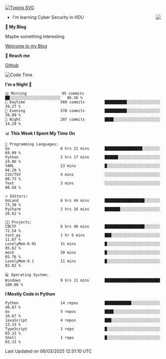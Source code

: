 [![Typing SVG](https://readme-typing-svg.herokuapp.com?font=Fira+Code&pause=1000&random=false&width=450&height=60&lines=Hello+%F0%9F%91%8B%F0%9F%8F%BB;I'm+JBNRZ)](https://git.io/typing-svg)

<a href="#">
  <img align="right" src="https://github-readme-stats.vercel.app/api?username=JBNRZ&show_icons=true&bg_color=15,f2f7fd,E0EAFC" />
</a>

- I'm learning Cyber Security in HDU

 **🌱 My Blog**

Maybe something interesting

[Welcome to my Blog](https://jbnrz.com.cn/)

 **💬 Reach me** 

[Github](https://github.com/JBNRZ)


<!--START_SECTION:waka-->
![Code Time](http://img.shields.io/badge/Code%20Time-1%2C009%20hrs%2011%20mins-blue)

**I'm a Night 🦉** 

```text
🌞 Morning                95 commits          ██░░░░░░░░░░░░░░░░░░░░░░░   06.56 % 
🌆 Daytime                569 commits         ██████████░░░░░░░░░░░░░░░   39.27 % 
🌃 Evening                578 commits         ██████████░░░░░░░░░░░░░░░   39.89 % 
🌙 Night                  207 commits         ████░░░░░░░░░░░░░░░░░░░░░   14.29 % 
```


📊 **This Week I Spent My Time On** 

```text
💬 Programming Languages: 
Go                       6 hrs 21 mins       █████████████████░░░░░░░░   69.09 % 
Python                   2 hrs 17 mins       ██████░░░░░░░░░░░░░░░░░░░   24.86 % 
YAML                     23 mins             █░░░░░░░░░░░░░░░░░░░░░░░░   04.29 % 
CSV/TSV                  4 mins              ░░░░░░░░░░░░░░░░░░░░░░░░░   00.73 % 
Text                     3 mins              ░░░░░░░░░░░░░░░░░░░░░░░░░   00.58 % 

🔥 Editors: 
GoLand                   6 hrs 44 mins       ██████████████████░░░░░░░   73.38 % 
PyCharm                  2 hrs 26 mins       ███████░░░░░░░░░░░░░░░░░░   26.62 % 

🐱‍💻 Projects: 
CBCTF                    6 hrs 40 mins       ██████████████████░░░░░░░   72.54 % 
test.py                  1 hr 5 mins         ███░░░░░░░░░░░░░░░░░░░░░░   11.87 % 
LovelyMem-0.91           31 mins             █░░░░░░░░░░░░░░░░░░░░░░░░   05.62 % 
mock                     20 mins             █░░░░░░░░░░░░░░░░░░░░░░░░   03.76 % 
LovelyMem-9.1            11 mins             █░░░░░░░░░░░░░░░░░░░░░░░░   02.02 % 

💻 Operating System: 
Windows                  9 hrs 11 mins       █████████████████████████   100.00 % 
```

**I Mostly Code in Python** 

```text
Python                   14 repos            ████████████░░░░░░░░░░░░░   46.67 % 
Go                       5 repos             ████░░░░░░░░░░░░░░░░░░░░░   16.67 % 
JavaScript               4 repos             ███░░░░░░░░░░░░░░░░░░░░░░   13.33 % 
TypeScript               1 repo              █░░░░░░░░░░░░░░░░░░░░░░░░   03.33 % 
Shell                    1 repo              █░░░░░░░░░░░░░░░░░░░░░░░░   03.33 % 
```




 Last Updated on 06/03/2025 12:31:10 UTC
<!--END_SECTION:waka-->
